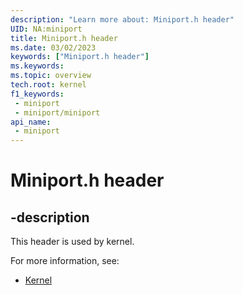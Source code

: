 ```yaml
---
description: "Learn more about: Miniport.h header"
UID: NA:miniport
title: Miniport.h header
ms.date: 03/02/2023
keywords: ["Miniport.h header"]
ms.keywords: 
ms.topic: overview
tech.root: kernel
f1_keywords:
 - miniport
 - miniport/miniport
api_name:
 - miniport
---
```


# Miniport.h header

## -description

This header is used by kernel.

For more information, see:

- [Kernel](../_kernel/index.md)
